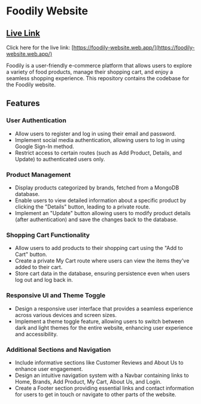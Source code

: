 # Foodily Website

## [Live Link](https://foodily-website.web.app/)

Click here for the live link: [https://foodily-website.web.app/](https://foodily-website.web.app/)


Foodily is a user-friendly e-commerce platform that allows users to explore a variety of food products, manage their shopping cart, and enjoy a seamless shopping experience. This repository contains the codebase for the Foodily website.

## Features

### User Authentication

- Allow users to register and log in using their email and password.
- Implement social media authentication, allowing users to log in using Google Sign-In method.
- Restrict access to certain routes (such as Add Product, Details, and Update) to authenticated users only.

### Product Management

- Display products categorized by brands, fetched from a MongoDB database.
- Enable users to view detailed information about a specific product by clicking the "Details" button, leading to a private route.
- Implement an "Update" button allowing users to modify product details (after authentication) and save the changes back to the database.

### Shopping Cart Functionality

- Allow users to add products to their shopping cart using the "Add to Cart" button.
- Create a private My Cart route where users can view the items they've added to their cart.
- Store cart data in the database, ensuring persistence even when users log out and log back in.

### Responsive UI and Theme Toggle

- Design a responsive user interface that provides a seamless experience across various devices and screen sizes.
- Implement a theme toggle feature, allowing users to switch between dark and light themes for the entire website, enhancing user experience and accessibility.

### Additional Sections and Navigation

- Include informative sections like Customer Reviews and About Us to enhance user engagement.
- Design an intuitive navigation system with a Navbar containing links to Home, Brands, Add Product, My Cart, About Us, and Login.
- Create a Footer section providing essential links and contact information for users to get in touch or navigate to other parts of the website.

